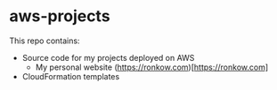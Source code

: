 # aws-projects

This repo contains:
- Source code for my projects deployed on AWS
  - My personal website (https://ronkow.com)[https://ronkow.com] 
- CloudFormation templates
